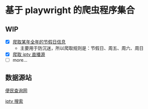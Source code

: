 # 基于 playwright 的爬虫程序集合

## WIP

- [x] [爬取某年全年的节假日信息](./src/spiders/holiday.ts)
  - 主要用于防沉迷，所以爬取规则是：节假日、周五、周六、周日
- [x] [爬取 iptv 直播源](./src/spiders/iptv.ts)
- [ ] more...

## 数据源站

[便民查询网](https://wannianrili.bmcx.com/)

[iptv 搜索](http://www.foodieguide.com/iptvsearch/)